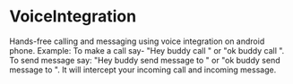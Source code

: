 # VoiceIntegration
Hands-free calling and messaging using voice integration on android phone.
Example: To make a call say- "Hey buddy call <XYZ- person name or number>" or "ok buddy call <XYZ- person name or number>".
To send message say: "Hey buddy send message to <XYZ- person name or number>" or "ok buddy send message to <XYZ- person name or number>".
It will intercept your incoming call and incoming message.
